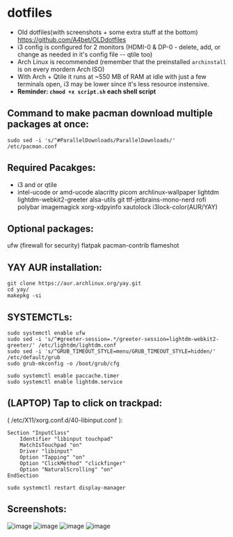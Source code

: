 # dotfiles
- Old dotfiles(with screenshots + some extra stuff at the bottom) https://github.com/A4bet/OLDdotfiles
- i3 config is configured for 2 monitors (HDMI-0 & DP-0 - delete, add, or change as needed in it's config file -- qtile too)
- Arch Linux is recommended (remember that the preinstalled `archinstall` is on every mordern Arch ISO)
- With Arch + Qtile it runs at ~550 MB of RAM at idle with just a few terminals open, i3 may be lower since it's less resource instensive.
- **Reminder: `chmod +x script.sh` each shell script**

## Command to make pacman download multiple packages at once:
```
sudo sed -i 's/^#ParallelDownloads/ParallelDownloads/' /etc/pacman.conf
```

## Required Pacakges:
- i3 and or qtile
- intel-ucode or amd-ucode
alacritty picom archlinux-wallpaper lightdm lightdm-webkit2-greeter alsa-utils git ttf-jetbrains-mono-nerd rofi polybar imagemagick xorg-xdpyinfo xautolock i3lock-color(AUR/YAY)

## Optional packages:
ufw (firewall for security)
flatpak
pacman-contrib
flameshot

## YAY AUR installation:
```
git clone https://aur.archlinux.org/yay.git
cd yay/
makepkg -si
```

## SYSTEMCTLs:
```
sudo systemctl enable ufw
sudo sed -i 's/^#greeter-session=.*/greeter-session=lightdm-webkit2-greeter/' /etc/lightdm/lightdm.conf
sudo sed -i 's/^GRUB_TIMEOUT_STYLE=menu/GRUB_TIMEOUT_STYLE=hidden/' /etc/default/grub
sudo grub-mkconfig -o /boot/grub/cfg

sudo systemctl enable paccache.timer
sudo systemctl enable lightdm.service
```

## (LAPTOP) Tap to click on trackpad:
( /etc/X11/xorg.conf.d/40-libinput.conf ):
```
Section "InputClass"
    Identifier "libinput touchpad"
    MatchIsTouchpad "on"
    Driver "libinput"
    Option "Tapping" "on"
    Option "ClickMethod" "clickfinger"
    Option "NaturalScrolling" "on"
EndSection
```
```
sudo systemctl restart display-manager
```

## Screenshots:
![image](https://github.com/user-attachments/assets/2c4dcf7d-d46f-4636-ae86-7d4a615648be)
![image](https://github.com/user-attachments/assets/8931ad11-479e-48a0-ab2c-fdd6ea44f6b6)
![image](https://github.com/user-attachments/assets/03194683-36a2-4504-af99-433c343f6bc0)
![image](https://github.com/user-attachments/assets/05cee7c0-f033-422b-83bb-2c6278bdc36c)
